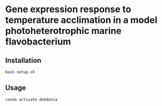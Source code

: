 # Gene expression response to temperature acclimation in a model photoheterotrophic marine flavobacterium



## Installation

```bash
bash setup.sh
```

## Usage

```bash
conda activate dokdonia
```